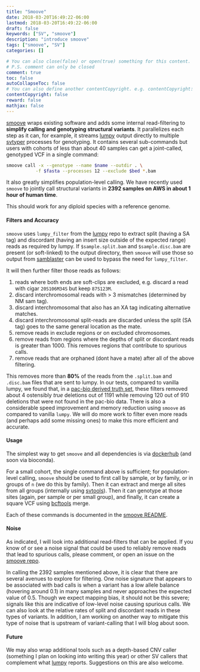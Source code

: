 ```yaml
---
title: "Smoove"
date: 2018-03-20T16:49:22-06:00
lastmod: 2018-03-20T16:49:22-06:00
draft: false
keywords: ["SV", "smoove"]
description: "introduce smoove"
tags: ["smoove", "SV"]
categories: []

# You can also close(false) or open(true) something for this content.
# P.S. comment can only be closed
comment: true
toc: false
autoCollapseToc: false
# You can also define another contentCopyright. e.g. contentCopyright: "This is another copyright."
contentCopyright: false
reward: false
mathjax: false
---
```


[smoove](https://github.com/brentp/smoove) wraps existing software and adds some internal read-filtering to
**simplify calling and genotyping structural variants**. It parallelizes each step as it can, for example, it
streams [lumpy](https://github.com/arq5x/lumpy-sv) output directly to multiple [svtyper](https://github.com/hall-lab/svtyper)
processes for genotyping.
It contains several sub-commands but users with cohorts of less than about 40 samples can get a
joint-called, genotyped VCF in a single command:

```Bash
smoove call -x --genotype --name $name --outdir . \
           -f $fasta --processes 12 --exclude $bed *.bam
```

It also greatly simplifies population-level calling.
We have recently used `smoove` to jointly call structural variants in **2392 samples on AWS in about 1 hour of human time**.

This should work for any diploid species with a reference genome.

#### Filters and Accuracy

`smoove` uses `lumpy_filter` from the [lumpy](https://github.com/arq5x/lumpy-sv)
repo to extract split (having a SA tag) and discordant (having an insert size outside of the expected range) reads as required
by lumpy. If `$sample.split.bam` and `$sample.disc.bam` are present (or soft-linked) to the output directory, then `smoove` will use those
so output from [samblaster](https://github.com/GregoryFaust/samblaster) can be used to bypass the need for `lumpy_filter`.

It will then further filter those reads as follows:

1. reads where both ends are soft-clips are excluded, e.g. discard a read with cigar `20S106M34S` but keep `87S123M`.
2. discard interchromosomal reads with > 3 mismatches (determined by NM sam tag).
3. discard interchromosomal that also has an XA tag indicating alternative matches.
4. discard interchromosomal split-reads are discarded unless the split (SA tag) goes to the same general location as the mate.
5. remove reads in exclude regions or on excluded chromosomes.
6. remove reads from regions where the depths of split or discordant reads is greater than 1000. This removes regions that
   contribute to spurious calls.
7. remove reads that are orphaned (dont have a mate) after all of the above filtering.

This removes more than **80%** of the reads from the `.split.bam` and `.disc.bam` files that are sent to lumpy.
In our tests, compared to vanilla lumpy, we found
that, in a [pac-bio derived truth set](http://eichlerlab.gs.washington.edu/publications/chm1-structural-variation/),
these filters removed about 4 ostensibly *true* deletions out of 1191 while removing 120 out of 910 deletions that
were not found in the pac-bio data. There is also a considerable speed improvement and memory reduction using `smoove`
as compared to vanilla `lumpy`. We will do more work to filter even more reads (and perhaps add some missing ones)
to make this more efficient and accurate.

#### Usage

The simplest way to get `smoove` and all dependencies is via [dockerhub](https://hub.docker.com/r/brentp/smoove/) (and soon via bioconda).

For a small cohort, the single command above is sufficient; for population-level calling, `smoove` should be used to first call by
sample, or by family, or in groups of `n` (we do this by family). Then it can extract and merge all sites from all groups (internally using
[svtools](https://github.com/hall-lab/svtools)). Then it can genotype at those sites (again, per sample or per small group),
and finally, it can create a square VCF using [bcftools](https://github.com/samtools/bcftools) merge.

Each of these commands is documented in the [smoove README](https://github.com/brentp/smoove).

#### Noise

As indicated, I will look into additional read-filters that can be applied. If you know of or see a noise signal that could be
used to reliably remove reads that lead to spurious calls, please comment, or open an issue on the
[smoove repo](https://github.com/brentp/smoove).

In calling the 2392 samples mentioned above, it is clear that there are several avenues to explore for filtering. One noise signature that appears to be
associated with bad calls is when a variant has a low allele balance (hovering around 0.1) in many samples and never approaches the expected value
of 0.5. Though we expect mapping bias, it should not be this severe; signals like this are indicative of low-level noise causing spurious calls.
We can also look at the relative rates of split and discordant reads in these types of variants. In addition, I am working on another way to mitigate this
type of noise that is upstream of variant-calling that I will blog about soon.

#### Future

We may also wrap additional tools such as a depth-based CNV caller (something I plan on looking into writing this year) or other SV callers that complement
what [lumpy](https://github.com/arq5x/lumpy-sv) reports. Suggestions on this are also welcome.
